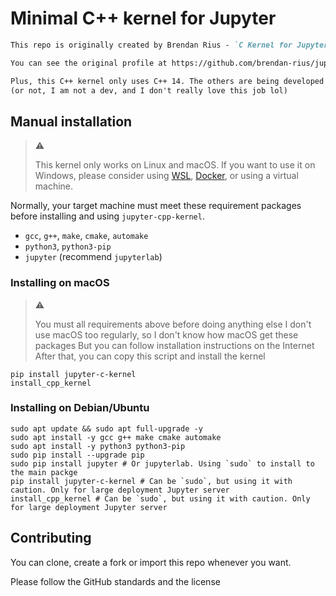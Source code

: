 # Minimal C++ kernel for Jupyter

```markdown
This repo is originally created by Brendan Rius - `C Kernel for Jupyter`

You can see the original profile at https://github.com/brendan-rius/jupyter-c-kernel

Plus, this C++ kernel only uses C++ 14. The others are being developed
(or not, I am not a dev, and I don't really love this job lol)
```

## Manual installation

> :warning:
>
> This kernel only works on Linux and macOS.
> If you want to use it on Windows, please consider using [WSL](https://aka.ms/wsl), [Docker](https://docker.com), or using a virtual machine.

Normally, your target machine must meet these requirement packages before installing and using `jupyter-cpp-kernel`.

* `gcc`, `g++`, `make`, `cmake`, `automake`
* `python3`, `python3-pip`
* `jupyter` (recommend `jupyterlab`)

### Installing on macOS

> :warning:
>
> You must all requirements above before doing anything else
> I don't use macOS too regularly, so I don't know how macOS get these packages
> But you can follow installation instructions on the Internet
> After that, you can copy this script and install the kernel

```shell
pip install jupyter-c-kernel
install_cpp_kernel
```

### Installing on Debian/Ubuntu

```shell
sudo apt update && sudo apt full-upgrade -y 
sudo apt install -y gcc g++ make cmake automake
sudo apt install -y python3 python3-pip
sudo pip install --upgrade pip
sudo pip install jupyter # Or jupyterlab. Using `sudo` to install to the main packge
pip install jupyter-c-kernel # Can be `sudo`, but using it with caution. Only for large deployment Jupyter server
install_cpp_kernel # Can be `sudo`, but using it with caution. Only for large deployment Jupyter server
```

## Contributing

You can clone, create a fork or import this repo whenever you want.

Please follow the GitHub standards and the license
